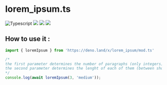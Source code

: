 # lorem_ipsum.ts
![Typescript](https://img.shields.io/badge/TypeScript-007ACC?style=for-the-badge&logo=typescript&logoColor=white)
![](https://img.shields.io/github/stars/hades3729/Lorem_ipsum?style=for-the-badge)
![](https://img.shields.io/github/last-commit/hades3729/Lorem_ipsum?style=for-the-badge)
![](https://img.shields.io/github/license/hades3729/Lorem_ipsum?style=for-the-badge)
## How to use it :
```ts
import { loremIpsum } from 'https://deno.land/x/lorem_ipsum/mod.ts'

/*
the first parameter determines the number of paragraphs (only integers)
the second parameter determines the lenght of each of them (between short, medium, long and very long)
*/
console.log(await loremIpsum(3, 'medium'));
```
